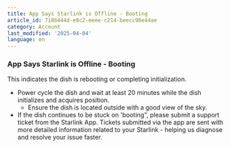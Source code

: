 ```yaml
---
title: App Says Starlink is Offline - Booting
article_id: 718b444d-e8c2-eeee-c214-beecc96e44ae
category: Account
last_modified: '2025-04-04'
language: en
---
```


### App Says Starlink is Offline - Booting
This indicates the dish is rebooting or completing initialization.
  * Power cycle the dish and wait at least 20 minutes while the dish initializes and acquires position.
    * Ensure the dish is located outside with a good view of the sky.
  * If the dish continues to be stuck on 'booting", please submit a support ticket from the Starlink App. Tickets submitted via the app are sent with more detailed information related to your Starlink - helping us diagnose and resolve your issue faster.
